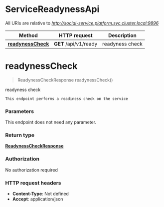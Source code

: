 # ServiceReadynessApi

All URIs are relative to *http://social-service.platform.svc.cluster.local:9896*

| Method | HTTP request | Description |
|------------- | ------------- | -------------|
| [**readynessCheck**](ServiceReadynessApi.md#readynessCheck) | **GET** /api/v1/ready | readyness check |


<a name="readynessCheck"></a>
# **readynessCheck**
> ReadynessCheckResponse readynessCheck()

readyness check

    This endpoint performs a readiness check on the service

### Parameters
This endpoint does not need any parameter.

### Return type

[**ReadynessCheckResponse**](../Models/ReadynessCheckResponse.md)

### Authorization

No authorization required

### HTTP request headers

- **Content-Type**: Not defined
- **Accept**: application/json

